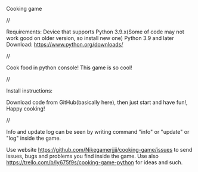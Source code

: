 Cooking game


//


Requirements:
Device that supports Python 3.9.x(Some of code may not work good on older version, so install new one)
Python 3.9 and later
Download: https://www.python.org/downloads/

//

Cook food in python console!
This game is so cool!


//

Install instructions:

Download code from GitHub(basically here), then just start and have fun!, Happy cooking!

//

Info and update log can be seen by writing command "info" or "update" or "log" inside the game.

Use website https://github.com/Nikegamerjjjj/cooking-game/issues to send issues, bugs and problems you find inside the game. Use also https://trello.com/b/ly675f9s/cooking-game-python for ideas and such.
